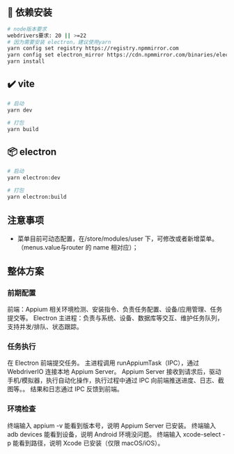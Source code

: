 ## 🚀 依赖安装

```bash
# node版本要求
webdrivers要求: 20 || >=22  
# 因为需要安装 electron，建议使用yarn
yarn config set registry https://registry.npmmirror.com
yarn config set electron_mirror https://cdn.npmmirror.com/binaries/electron/
yarn install
```

## ✔️ vite

```bash
# 启动
yarn dev

# 打包
yarn build
```

## 📦️ electron

```bash
# 启动
yarn electron:dev

# 打包
yarn electron:build
```

## 注意事项
- 菜单目前可动态配置，在/store/modules/user 下，可修改或者新增菜单。（menus.value与router 的 name 相对应）；

## 整体方案

### 前期配置

前端：Appium 相关环境检测、安装指令、负责任务配置、设备/应用管理、任务提交等。
Electron 主进程：负责与系统、设备、数据库等交互、维护任务队列，支持并发/排队、状态跟踪。

### 任务执行
在 Electron 前端提交任务。
主进程调用 runAppiumTask（IPC），通过 WebdriverIO 连接本地 Appium Server。
Appium Server 接收到请求后，驱动手机/模拟器，执行自动化操作，执行过程中通过 IPC 向前端推送进度、日志、截图等。。
结果和日志通过 IPC 反馈到前端。

### 环境检查

终端输入 appium -v 能看到版本号，说明 Appium Server 已安装。
终端输入 adb devices 能看到设备，说明 Android 环境没问题。
终端输入 xcode-select -p 能看到路径，说明 Xcode 已安装（仅限 macOS/iOS）。